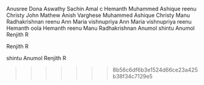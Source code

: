 Anusree
Dona
Aswathy
Sachin 
Amal c
Hemanth
Muhammed Ashique
reenu
Christy John Mathew
Anish Varghese
Muhammed Ashique
Christy 
Manu Radhakrishnan
reenu
Ann Maria
vishnupriya
Ann Maria
vishnupriya
reenu
Hemanth oola
Hemanth 
reenu
Manu Radhakrishnan
Anumol
shintu
Anumol
Renjith R


Renjith R


shintu
Anumol
Renjith R

>>>>>>> 8b56c6df6b3e1524d66ce23a425b38f34c7129e5
